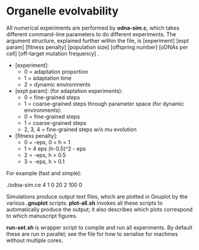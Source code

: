 Organelle evolvability
====

All numerical experiments are performed by **odna-sim.c**, which takes different command-line parameters to do different experiments. The argument structure, explained further within the file, is
[experiment] [expt param] [fitness penalty] [population size] [offspring number] [oDNAs per cell] [off-target mutation frequency] .

* [experiment]:
    * 0 = adaptation proportion
    * 1 = adaptation time
    * 2 = dynamic environments
* [expt param]:
    (for adaptation experiments):
    * 0 = fine-grained steps
    * 1 = coarse-grained steps through parameter space
    (for dynamic environments):
    * 0 = fine-grained steps
    * 1 = coarse-grained steps
    * 2, 3, 4 = fine-grained steps w/o mu evolution
* [fitness penalty]:
    * 0 = -eps, 0 < h < 1
    * 1 = 4 eps (h-0.5)^2 - eps
    * 2 = -eps, h > 0.5
    * 3 = -eps, h > 0.1

For example (fast and simple):

./odna-sim.ce 4 1 0 20 2 100 0

Simulations produce output text files, which are plotted in Gnuplot by the various **.gnuplot** scripts. **plot-all.sh** invokes all these scripts to automatically produce the output; it also describes which plots correspond to which manuscript figures.

**run-set.sh** is wrapper script to compile and run all experiments. By default these are run in parallel; see the file for how to serialise for machines without multiple cores.
